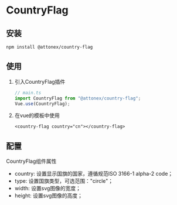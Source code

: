 # CountryFlag

## 安装

```shell
npm install @attonex/country-flag
```

## 使用

1. 引入CountryFlag插件

    ```typescript
    // main.ts
    import CountryFlag from "@attonex/country-flag";
    Vue.use(CountryFlag);
    ```

2. 在vue的模板中使用

    ```vue
    <country-flag country="cn"></country-flag>
    ```

## 配置

CountryFlag组件属性

- country: 设置显示国旗的国家，遵循规范ISO 3166-1 alpha-2 code；
- type: 设置国旗类型，可选范围："circle"；
- width: 设置svg图像的宽度；
- height: 设置svg图像的高度；
